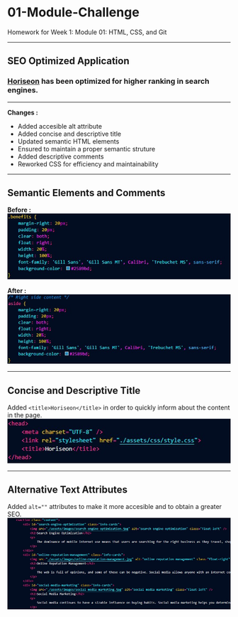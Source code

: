 # 01-Module-Challenge
Homework for Week 1: Module 01: HTML, CSS, and Git
___
## SEO Optimized Application
### [Horiseon](https://josejpd3.github.io/01-Module-Challenge/#social-media-marketing) has been optimized for higher ranking in search engines.


___

 **Changes :**

+ Added accesible alt attribute
+ Added concise and descriptive title
+ Updated semantic HTML elements
+ Ensured to maintain a proper semantic struture
+ Added descriptive comments
+ Reworked CSS for efficiency and maintainability
___

## Semantic Elements and Comments
**Before :**
![Before](./assets/images/benefits-code-snippet.jpg)

**After :**
![After](./assets/images/aside-code-snippet.jpg)
___

## Concise and Descriptive Title
Added `<title>Horiseon</title>` in order to quickly inform about the content in the page.
![Title](./assets/images/tittle-code-snippet.jpg)
___

## Alternative Text Attributes
Added `alt=""` attributes to make it more accesible and to obtain a greater SEO.
![alt](./assets/images/alt-code-snippet.jpg)


